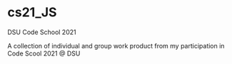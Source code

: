 # cs21_JS
DSU Code School 2021

A collection of  individual and group work product from my participation in Code Scool 2021 @ DSU
